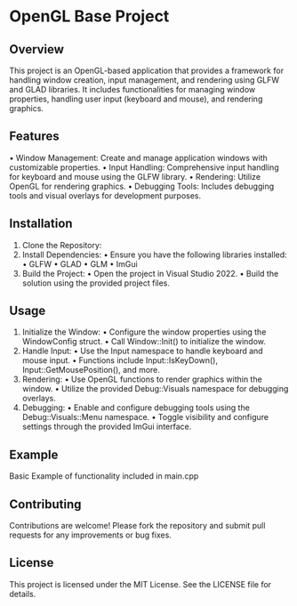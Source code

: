 # OpenGL Base Project
## Overview
This project is an OpenGL-based application that provides a framework for handling window creation, input management, and rendering using GLFW and GLAD libraries. It includes functionalities for managing window properties, handling user input (keyboard and mouse), and rendering graphics.
## Features
•	Window Management: Create and manage application windows with customizable properties.
•	Input Handling: Comprehensive input handling for keyboard and mouse using the GLFW library.
•	Rendering: Utilize OpenGL for rendering graphics.
•	Debugging Tools: Includes debugging tools and visual overlays for development purposes.
## Installation
1.	Clone the Repository:
2.	Install Dependencies:
•	Ensure you have the following libraries installed:
•	GLFW
•	GLAD
•	GLM
•	ImGui
3.	Build the Project:
•	Open the project in Visual Studio 2022.
•	Build the solution using the provided project files.
## Usage
1.	Initialize the Window:
•	Configure the window properties using the WindowConfig struct.
•	Call Window::Init() to initialize the window.
2.	Handle Input:
•	Use the Input namespace to handle keyboard and mouse input.
•	Functions include Input::IsKeyDown(), Input::GetMousePosition(), and more.
3.	Rendering:
•	Use OpenGL functions to render graphics within the window.
•	Utilize the provided Debug::Visuals namespace for debugging overlays.
4.	Debugging:
•	Enable and configure debugging tools using the Debug::Visuals::Menu namespace.
•	Toggle visibility and configure settings through the provided ImGui interface.
## Example
Basic Example of functionality included in main.cpp
## Contributing
Contributions are welcome! Please fork the repository and submit pull requests for any improvements or bug fixes.
## License
This project is licensed under the MIT License. See the LICENSE file for details.
